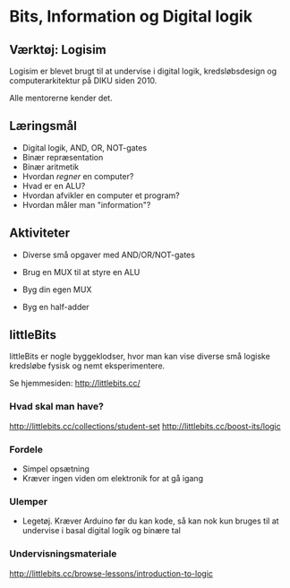 Bits, Information og Digital logik
========================================

Værktøj: Logisim
----------------
Logisim er blevet brugt til at undervise i digital logik,
kredsløbsdesign og computerarkitektur på DIKU siden 2010.

Alle mentorerne kender det.

Læringsmål
----------
 * Digital logik, AND, OR, NOT-gates
 * Binær repræsentation
 * Binær aritmetik
 * Hvordan _regner_ en computer?
 * Hvad er en ALU?
 * Hvordan afvikler en computer et program?
 * Hvordan måler man "information"?

Aktiviteter
-----------
 * Diverse små opgaver med AND/OR/NOT-gates

 * Brug en MUX til at styre en ALU

 * Byg din egen MUX

 * Byg en half-adder



littleBits
----------
littleBits er nogle byggeklodser, hvor man kan vise diverse små
logiske kredsløbe fysisk og nemt eksperimentere.

Se hjemmesiden: http://littlebits.cc/

### Hvad skal man have?
http://littlebits.cc/collections/student-set
http://littlebits.cc/boost-its/logic

### Fordele
 * Simpel opsætning
 * Kræver ingen viden om elektronik for at gå igang 

### Ulemper
 * Legetøj. Kræver Arduino før du kan kode, så kan nok kun bruges til
   at undervise i basal digital logik og binære tal

### Undervisningsmateriale
http://littlebits.cc/browse-lessons/introduction-to-logic
